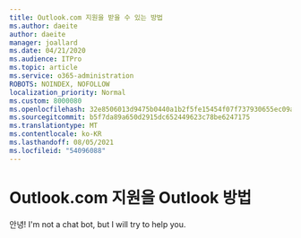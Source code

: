 ```yaml
---
title: Outlook.com 지원을 받을 수 있는 방법
ms.author: daeite
author: daeite
manager: joallard
ms.date: 04/21/2020
ms.audience: ITPro
ms.topic: article
ms.service: o365-administration
ROBOTS: NOINDEX, NOFOLLOW
localization_priority: Normal
ms.custom: 8000080
ms.openlocfilehash: 32e8506013d9475b0440a1b2f5fe15454f07f737930655ec09aab7683d5f39e5
ms.sourcegitcommit: b5f7da89a650d2915dc652449623c78be6247175
ms.translationtype: MT
ms.contentlocale: ko-KR
ms.lasthandoff: 08/05/2021
ms.locfileid: "54096088"
---
```

# <a name="how-to-get-outlookcom-support"></a>Outlook.com 지원을 Outlook 방법

안녕!
I'm not a chat bot, but I will try to help you.


